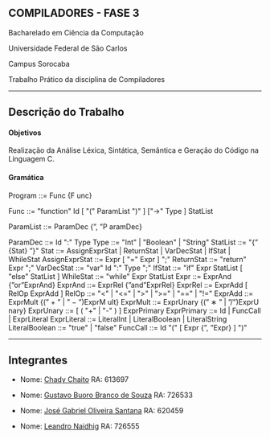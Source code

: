## COMPILADORES - FASE 3

Bacharelado em Ciência da Computação

Universidade Federal de São Carlos

Campus Sorocaba

Trabalho Prático da disciplina de Compiladores

----

## Descrição do Trabalho

#### Objetivos

Realização da Análise Léxica, Sintática, Semântica e Geração do Código na Linguagem C.

#### Gramática

Program ::= Func {F unc}

Func ::= "function" Id [ "(" ParamList ")" ] ["->" Type ] StatList

ParamList ::= ParamDec {”, ”P aramDec}

ParamDec ::= Id ":" Type
Type ::= "Int" | "Boolean" | "String"
StatList ::= "{” {Stat} ”}"
Stat ::= AssignExprStat | ReturnStat | VarDecStat | IfStat | WhileStat
AssignExprStat ::= Expr [ "=" Expr ] ";"
ReturnStat ::= "return" Expr ";"
VarDecStat ::= "var" Id ":" Type ";"
IfStat ::= "if" Expr StatList [ "else" StatList ]
WhileStat ::= "while" Expr StatList
Expr ::= ExprAnd {”or”ExprAnd}
ExprAnd ::= ExprRel {”and”ExprRel}
ExprRel ::= ExprAdd [ RelOp ExprAdd ]
RelOp ::= "<" | "<=" | ">" | ">=" | "==" | "!="
ExprAdd ::= ExprMult {(” + ” | ” − ”)ExprM ult}
ExprMult ::= ExprUnary {(” ∗ ” | ”/”)ExprU nary}
ExprUnary ::= [ ( "+" | "-" ) ] ExprPrimary
ExprPrimary ::= Id | FuncCall | ExprLiteral
ExprLiteral ::= LiteralInt | LiteralBoolean | LiteralString
LiteralBoolean ::= "true" | "false"
FuncCall ::= Id "(" [ Expr {”, ”Expr} ] ")"

----

## Integrantes

- Nome: [Chady Chaito](https://github.com/chadychaito) RA: 613697

- Nome: [Gustavo Buoro Branco de Souza](https://github.com/Gustavobbs/) RA: 726533

- Nome: [José Gabriel Oliveira Santana](https://github.com/Eetrexx/) RA: 620459

- Nome: [Leandro Naidhig](https://github.com/Leandro-Naidhig/) RA: 726555

